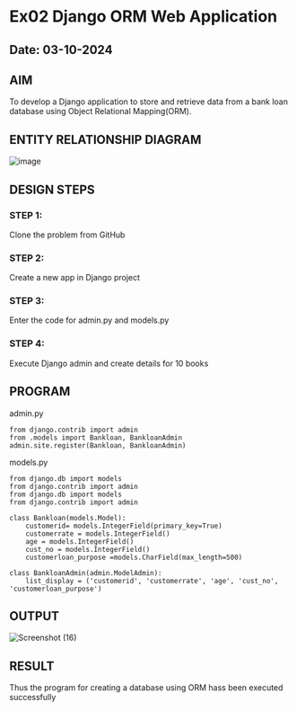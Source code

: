 # Ex02 Django ORM Web Application
## Date: 03-10-2024

## AIM
To develop a Django application to store and retrieve data from a bank loan database using Object Relational Mapping(ORM).

## ENTITY RELATIONSHIP DIAGRAM
![image](https://github.com/user-attachments/assets/fb3d45f9-1365-4dff-bae6-a5c0bbc71f36)



## DESIGN STEPS

### STEP 1:
Clone the problem from GitHub

### STEP 2:
Create a new app in Django project

### STEP 3:
Enter the code for admin.py and models.py

### STEP 4:
Execute Django admin and create details for 10 books

## PROGRAM
admin.py
```
from django.contrib import admin
from .models import Bankloan, BankloanAdmin  
admin.site.register(Bankloan, BankloanAdmin)
```
models.py
```
from django.db import models
from django.contrib import admin
from django.db import models
from django.contrib import admin

class Bankloan(models.Model):
    customerid= models.IntegerField(primary_key=True)
    customerrate = models.IntegerField()
    age = models.IntegerField()  
    cust_no = models.IntegerField()
    customerloan_purpose =models.CharField(max_length=500)

class BankloanAdmin(admin.ModelAdmin):
    list_display = ('customerid', 'customerrate', 'age', 'cust_no', 'customerloan_purpose')
```


## OUTPUT

![Screenshot (16)](https://github.com/user-attachments/assets/8b0c4fc0-1bd8-465d-8fe4-2f78aea65409)



## RESULT
Thus the program for creating a database using ORM hass been executed successfully

